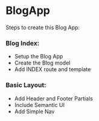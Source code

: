 # BlogApp
Steps to create this Blog App:
<h3>Blog Index:</h3>
<ul>
  <li>Setup the Blog App</li>
  <li>Create the Blog model</li>
  <li>Add INDEX route and template</li>
</ul>
<h3>Basic Layout:</h3>
<ul>
  <li>Add Header and Footer Partials</li>
  <li>Include Semantic UI</li>
  <li>Add Simple Nav</li>
</ul>

